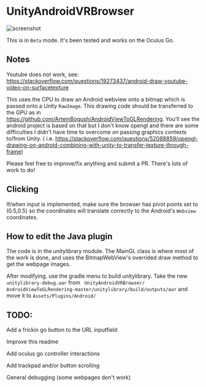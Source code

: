 # UnityAndroidVRBrowser


![screenshot](https://raw.githubusercontent.com/IanPhilips/UnityAndroidVRBrowser/master/Screen%20Shot%202018-12-01%20at%2010.02.13%20AM.png)

This is in `Beta` mode. It's been tested and works on the Oculus Go.

## Notes
Youtube does not work, see: https://stackoverflow.com/questions/19273437/android-draw-youtube-video-on-surfacetexture

This uses the CPU to draw an Android webview onto a bitmap which is passed onto a Unity `RawImage`. This drawing code should be transferred to the GPU as in https://github.com/ArtemBogush/AndroidViewToGLRendering. You'll see the android project is based on that but I don't know opengl and there are some difficulties I didn't have time to overcome on passing graphics contexts to/from Unity. ( i.e. https://stackoverflow.com/questions/52088859/opengl-drawing-on-android-combining-with-unity-to-transfer-texture-through-frame)


Please feel free to improve/fix anything and submit a PR. There's lots of work to do!


## Clicking
If/when input is implemented, make sure the browser has pivot points set to (0.5,0.5) so the coordinates will translate correctly to the Android's `Webview` coordinates.


## How to edit the Java plugin
The code is in the unitylibrary module. The MainGL class is where most of the work is done, and uses the BitmapWebView's overrided draw method to get the webpage images. 

After modifying, use the gradle menu to build unitylibrary. Take the new `unitylibrary-debug.aar` from ` ⁨UnityAndroidVRBrowser⁩/⁨AndroidViewToGLRendering-master⁩/⁨unitylibrary⁩/⁨build/⁨outputs/⁨aar⁩` and move it to `Assets/Plugins/Android/`


## TODO:
Add a frickin go button to the URL inputfield

Improve this readme

Add oculus go controller interactions

Add trackpad and/or button scrolling

General debugging (some webpages don't work)



